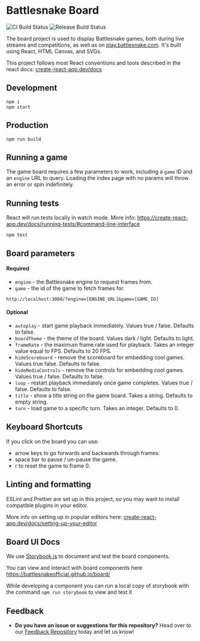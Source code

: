# Battlesnake Board
![CI Build Status](https://github.com/BattlesnakeOfficial/board/actions/workflows/ci.yml/badge.svg)  ![Release Build Status](https://github.com/BattlesnakeOfficial/board/actions/workflows/release.yml/badge.svg)

The board project is used to display Battlesnake games, both during live streams and competitions, as well as on [play.battlesnake.com](https://play.battlesnake.com/). It's built using React, HTML Canvas, and SVGs.

This project follows most React conventions and tools described in the react docs: [create-react-app.dev/docs](https://create-react-app.dev/docs/getting-started)

## Development

```shell
npm i
npm start
```

## Production

```shell
npm run build
```

## Running a game

The game board requires a few parameters to work, including a `game` ID and an `engine` URL to query. Loading the index page with no params will throw an error or spin indefinitely.

## Running tests

React will run tests locally in watch mode. More info: https://create-react-app.dev/docs/running-tests/#command-line-interface
```shell
npm test
```

## Board parameters

#### Required
- `engine` - the Battlesnake engine to request frames from.
- `game` - the id of the game to fetch frames for.

```text
http://localhost:3000/?engine=[ENGINE_URL]&game=[GAME_ID]
```

#### Optional
- `autoplay` - start game playback immediately. Values true / false. Defaults to false.
- `boardTheme` - the theme of the board. Values dark / light. Defaults to light.
- `frameRate` - the maximum frame rate used for playback. Takes an integer value equal to FPS. Defaults to 20 FPS.
- `hideScoreboard` - remove the scoreboard for embedding cool games. Values true false. Defaults to false.
- `hideMediaControls` - remove the controls for embedding cool games. Values true / false. Defaults to false.
- `loop` - restart playback immediately once game completes. Values true / false. Defaults to false.
- `title` - show a title string on the game board. Takes a string. Defaults to empty string.
- `turn` - load game to a specific turn. Takes an integer. Defaults to 0.

## Keyboard Shortcuts

If you click on the board you can use:

- arrow keys to go forwards and backwards through frames.
- space bar to pause / un-pause the game.
- r to reset the game to frame 0.

## Linting and formatting

ESLint and Prettier are set up in this project, so you may want to install compatible plugins in your editor.

More info on setting up in popular editors here: [create-react-app.dev/docs/setting-up-your-editor](https://create-react-app.dev/docs/setting-up-your-editor#displaying-lint-output-in-the-editor)

## Board UI Docs

We use [Storybook.js](https://storybook.js.org/) to document and test the board components. 

You can view and interact with board components here https://battlesnakeofficial.github.io/board/

While developing a component you can run a local copy of storybook with the command `npm run storybook` to view and test it

## Feedback

* **Do you have an issue or suggestions for this repository?** Head over to our [Feedback Repository](https://play.battlesnake.com/feedback) today and let us know!
